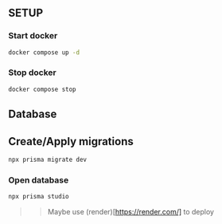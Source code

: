## SETUP

### Start docker
```sh
docker compose up -d
```

### Stop docker
```sh
docker compose stop
```

## Database

## Create/Apply migrations
```sh
npx prisma migrate dev
```

### Open database
```sh
npx prisma studio
```

>> Maybe use (render)[https://render.com/] to deploy

